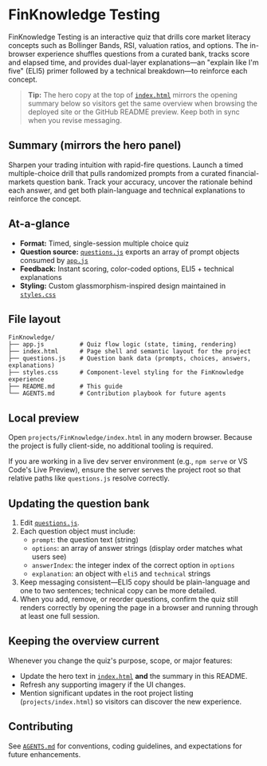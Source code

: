 # FinKnowledge Testing

FinKnowledge Testing is an interactive quiz that drills core market literacy concepts such as Bollinger Bands, RSI, valuation ratios, and options. The in-browser experience shuffles questions from a curated bank, tracks score and elapsed time, and provides dual-layer explanations—an "explain like I'm five" (ELI5) primer followed by a technical breakdown—to reinforce each concept.

> **Tip:** The hero copy at the top of [`index.html`](./index.html) mirrors the opening summary below so visitors get the same overview when browsing the deployed site or the GitHub README preview. Keep both in sync when you revise messaging.

## Summary (mirrors the hero panel)

Sharpen your trading intuition with rapid-fire questions. Launch a timed multiple-choice drill that pulls randomized prompts from a curated financial-markets question bank. Track your accuracy, uncover the rationale behind each answer, and get both plain-language and technical explanations to reinforce the concept.

## At-a-glance

- **Format:** Timed, single-session multiple choice quiz
- **Question source:** [`questions.js`](./questions.js) exports an array of prompt objects consumed by [`app.js`](./app.js)
- **Feedback:** Instant scoring, color-coded options, ELI5 + technical explanations
- **Styling:** Custom glassmorphism-inspired design maintained in [`styles.css`](./styles.css)

## File layout

```
FinKnowledge/
├── app.js          # Quiz flow logic (state, timing, rendering)
├── index.html      # Page shell and semantic layout for the project
├── questions.js    # Question bank data (prompts, choices, answers, explanations)
├── styles.css      # Component-level styling for the FinKnowledge experience
├── README.md       # This guide
└── AGENTS.md       # Contribution playbook for future agents
```

## Local preview

Open `projects/FinKnowledge/index.html` in any modern browser. Because the project is fully client-side, no additional tooling is required.

If you are working in a live dev server environment (e.g., `npm serve` or VS Code's Live Preview), ensure the server serves the project root so that relative paths like `questions.js` resolve correctly.

## Updating the question bank

1. Edit [`questions.js`](./questions.js).
2. Each question object must include:
   - `prompt`: the question text (string)
   - `options`: an array of answer strings (display order matches what users see)
   - `answerIndex`: the integer index of the correct option in `options`
   - `explanation`: an object with `eli5` and `technical` strings
3. Keep messaging consistent—ELI5 copy should be plain-language and one to two sentences; technical copy can be more detailed.
4. When you add, remove, or reorder questions, confirm the quiz still renders correctly by opening the page in a browser and running through at least one full session.

## Keeping the overview current

Whenever you change the quiz's purpose, scope, or major features:

- Update the hero text in [`index.html`](./index.html) **and** the summary in this README.
- Refresh any supporting imagery if the UI changes.
- Mention significant updates in the root project listing (`projects/index.html`) so visitors can discover the new experience.

## Contributing

See [`AGENTS.md`](./AGENTS.md) for conventions, coding guidelines, and expectations for future enhancements.
